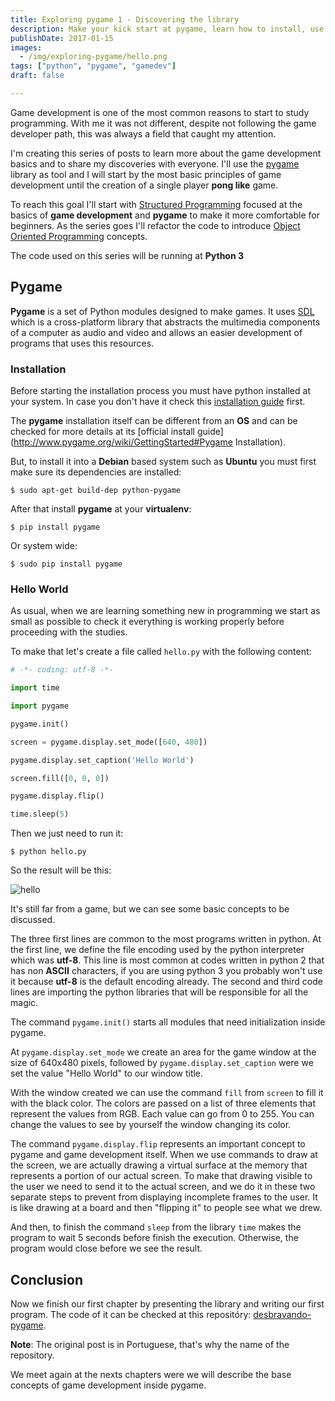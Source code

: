 ```yaml
---
title: Exploring pygame 1 - Discovering the library
description: Make your kick start at pygame, learn how to install, use and write your first program with the pygame library
publishDate: 2017-01-15
images: 
  - /img/exploring-pygame/hello.png
tags: ["python", "pygame", "gamedev"]
draft: false

---
```


Game development is one of the most common reasons to start to study programming. With me it was not different, despite not following the game developer path, this was always a field that caught my attention.

I'm creating this series of posts to learn more about the game development basics and to share my discoveries with everyone. I'll use the [pygame](http://www.pygame.org/) library as tool and I will start by the most basic principles of game development until the creation of a single player **pong like** game.

To reach this goal I'll start with [Structured Programming](https://en.wikipedia.org/wiki/Structured_programming) focused at the basics of **game development** and **pygame** to make it more comfortable for beginners. As the series goes I'll refactor the code to introduce [Object Oriented Programming](https://en.wikipedia.org/wiki/Object-oriented_programming) concepts.

The code used on this series will be running at **Python 3**

## Pygame

**Pygame** is a set of Python modules designed to make games. It uses [SDL](https://www.libsdl.org/) which is a cross-platform library that abstracts the multimedia components of a computer as audio and video and allows an easier development of programs that uses this resources.

### Installation

Before starting the installation process you must have python installed at your system. In case you don't have it check this [installation guide](https://docs.python-guide.org/starting/installation/) first.

The **pygame** installation itself can be different from an **OS** and can be checked for more details at its [official install guide](http://www.pygame.org/wiki/GettingStarted#Pygame Installation).

But, to install it into a **Debian** based system such as **Ubuntu** you must first make sure its dependencies are installed:

```console
$ sudo apt-get build-dep python-pygame
```

After that install **pygame** at your **virtualenv**:

```console
$ pip install pygame
```

Or system wide:

```console
$ sudo pip install pygame
```

### Hello World

As usual, when we are learning something new in programming we start as small as possible to check it everything is working properly before proceeding with the studies.

To make that let's create a file called `hello.py` with the following content:

```python
# -*- coding: utf-8 -*-

import time

import pygame

pygame.init()

screen = pygame.display.set_mode([640, 480])

pygame.display.set_caption('Hello World')

screen.fill([0, 0, 0])

pygame.display.flip()

time.sleep(5)
```

Then we just need to run it:

```console
$ python hello.py
```

So the result will be this:

![hello](/img/exploring-pygame/hello.png)

It's still far from a game, but we can see some basic concepts to be discussed.

The three first lines are common to the most programs written in python. At the first line, we define the file encoding used by the python interpreter which was **utf-8**. This line is most common at codes written in python 2 that has non **ASCII** characters, if you are using python 3 you probably won't use it because **utf-8** is the default encoding already. The second and third code lines are importing the python libraries that will be responsible for all the magic.

The command `pygame.init()` starts all modules that need initialization inside pygame.

At `pygame.display.set_mode` we create an area for the game window at the size of 640x480 pixels, followed by `pygame.display.set_caption` were we set the value "Hello World" to our window title.

With the window created we can use the command `fill` from `screen` to fill it with the black color. The colors are passed on a list of three elements that represent the values from RGB. Each value can go from 0 to 255. You can change the values to see by yourself the window changing its color.

The command `pygame.display.flip` represents an important concept to pygame and game development itself. When we use commands to draw at the screen, we are actually drawing a  virtual surface at the memory that represents a portion of our actual screen. To make that drawing visible to the user we need to send it to the actual screen, and we do it in these two separate steps to prevent from displaying incomplete frames to the user. It is like drawing at a board and then "flipping it" to people see what we drew.

And then, to finish the command `sleep` from the library `time` makes the program to wait 5 seconds before finish the execution. Otherwise, the program would close before we see the result.

## Conclusion

Now we finish our first chapter by presenting the library and writing our first program. The code of it can be checked at this repositóry: [desbravando-pygame](https://github.com/humrochagf/desbravando-pygame/tree/master/01-introducao).

**Note**: The original post is in Portuguese, that's why the name of the repository.

We meet again at the nexts chapters were we will describe the base concepts of game development inside pygame.
